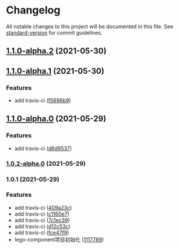 # Changelog

All notable changes to this project will be documented in this file. See [standard-version](https://github.com/conventional-changelog/standard-version) for commit guidelines.

## [1.1.0-alpha.2](https://github.com/BaiyanAlwaysOnline/Lego-component/compare/v1.1.0-alpha.1...v1.1.0-alpha.2) (2021-05-30)

## [1.1.0-alpha.1](https://github.com/BaiyanAlwaysOnline/Lego-component/compare/v1.1.0-alpha.0...v1.1.0-alpha.1) (2021-05-30)


### Features

* add travis-ci ([f5696b9](https://github.com/BaiyanAlwaysOnline/Lego-component/commit/f5696b96da3ef315f166aedf46c2fe9ac42ba2a2))

## [1.1.0-alpha.0](https://github.com/BaiyanAlwaysOnline/Lego-component/compare/v1.0.2-alpha.0...v1.1.0-alpha.0) (2021-05-29)


### Features

* add travis-ci ([d6d9537](https://github.com/BaiyanAlwaysOnline/Lego-component/commit/d6d9537a49da0a3782ab836d6e830c8cb8cd916f))

### [1.0.2-alpha.0](https://github.com/BaiyanAlwaysOnline/Lego-component/compare/v1.0.1...v1.0.2-alpha.0) (2021-05-29)

### 1.0.1 (2021-05-29)


### Features

* add travis-ci ([409a23c](https://github.com/BaiyanAlwaysOnline/Lego-component/commit/409a23c9f5853edb58545d02344803bb568b20b9))
* add travis-ci ([c1160e7](https://github.com/BaiyanAlwaysOnline/Lego-component/commit/c1160e755146a9c16a3236aa69d64588bbbaa2a0))
* add travis-ci ([7c1ec39](https://github.com/BaiyanAlwaysOnline/Lego-component/commit/7c1ec3966d3a9d436c5eb9bc1c64da709e9a3169))
* add travis-ci ([d12c53c](https://github.com/BaiyanAlwaysOnline/Lego-component/commit/d12c53c997f1fb74c8e54abdd5106b8b383dcaf8))
* add travis-ci ([fce47f9](https://github.com/BaiyanAlwaysOnline/Lego-component/commit/fce47f9e60c7a5f86a3a8ab2d4e6a484fbc1c1cd))
* lego-component项目初始化 ([1117789](https://github.com/BaiyanAlwaysOnline/Lego-component/commit/1117789bdf47c81a516f2fe67574e936f6cd8b3d))
